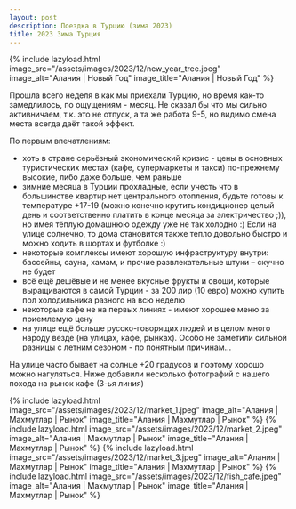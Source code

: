 ```yaml
---
layout: post
description: Поездка в Турцию (зима 2023)
title: 2023 Зима Турция
---
```


{% include lazyload.html image_src="/assets/images/2023/12/new_year_tree.jpeg" image_alt="Алания | Новый Год" image_title="Алания | Новый
Год" %}

Прошла всего неделя в как мы приехали Турцию, но время как-то замедлилось, по ощущениям - месяц.
Не сказал бы что мы сильно активничаем, т.к. это не отпуск, а та же работа 9-5, но видимо смена места всегда даёт
такой эффект.

По первым впечатлениям:

- хоть в стране серьёзный экономический кризис - цены в основных туристических местах (кафе, супермаркеты и такси) по-прежнему высокие,
  либо даже больше, чем раньше
- зимние месяца в Турции прохладные, если учесть что в большинстве квартир нет центрального отопления, будьте готовы к температуре +17-19
  (можно конечно крутить кондиционер целый день и соответственно платить в конце месяца за электричество ;)), но имея тёплую домашнюю одежду
  уже не так холодно :) Если на улице солнечно, то дома становится также тепло довольно быстро и можно ходить в шортах и футболке :)
- некоторые комплексы имеют хорошую инфраструктуру внутри: бассейны, сауна, хамам, и прочие развлекательные штуки – скучно не будет
- всё ещё дешёвые и не менее вкусные фрукты и овощи, которые выращиваются в самой Турции - за 200 лир (10 евро) можно купить пол
  холодильника разного на всю неделю
- некоторые кафе не на первых линиях - имеют хорошее меню за приемлемую цену
- на улице ещё больше русско-говорящих людей и в целом много народу везде (на улицах, кафе, рынках). Особо не заметили сильной разницы с
  летним сезоном - по понятным причинам…

На улице часто бывает на солнце +20 градусов и поэтому хорошо можно нагуляться. Ниже добавили несколько фотографий с нашего похода на рынок
кафе (3-ья линия)

{% include lazyload.html image_src="/assets/images/2023/12/market_1.jpeg" image_alt="Алания | Махмутлар | Рынок" image_title="Алания |
Махмутлар | Рынок" %}
{% include lazyload.html image_src="/assets/images/2023/12/market_2.jpeg" image_alt="Алания | Махмутлар | Рынок" image_title="Алания |
Махмутлар | Рынок" %}
{% include lazyload.html image_src="/assets/images/2023/12/market_3.jpeg" image_alt="Алания | Махмутлар | Рынок" image_title="Алания |
Махмутлар | Рынок" %}
{% include lazyload.html image_src="/assets/images/2023/12/fish_cafe.jpeg" image_alt="Алания | Махмутлар | Рынок" image_title="Алания |
Махмутлар | Рынок" %}